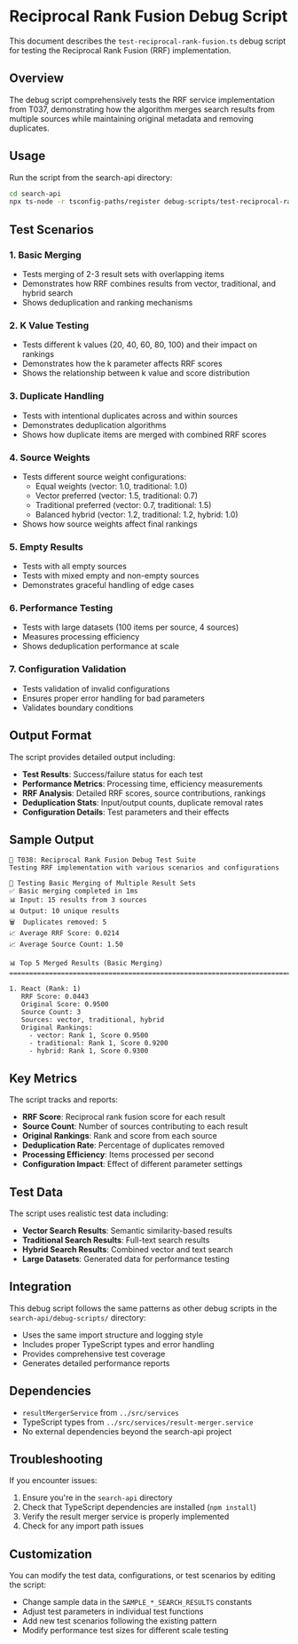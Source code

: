 # Reciprocal Rank Fusion Debug Script

This document describes the `test-reciprocal-rank-fusion.ts` debug script for testing the Reciprocal Rank Fusion (RRF) implementation.

## Overview

The debug script comprehensively tests the RRF service implementation from T037, demonstrating how the algorithm merges search results from multiple sources while maintaining original metadata and removing duplicates.

## Usage

Run the script from the search-api directory:

```bash
cd search-api
npx ts-node -r tsconfig-paths/register debug-scripts/test-reciprocal-rank-fusion.ts
```

## Test Scenarios

### 1. Basic Merging
- Tests merging of 2-3 result sets with overlapping items
- Demonstrates how RRF combines results from vector, traditional, and hybrid search
- Shows deduplication and ranking mechanisms

### 2. K Value Testing
- Tests different k values (20, 40, 60, 80, 100) and their impact on rankings
- Demonstrates how the k parameter affects RRF scores
- Shows the relationship between k value and score distribution

### 3. Duplicate Handling
- Tests with intentional duplicates across and within sources
- Demonstrates deduplication algorithms
- Shows how duplicate items are merged with combined RRF scores

### 4. Source Weights
- Tests different source weight configurations:
  - Equal weights (vector: 1.0, traditional: 1.0)
  - Vector preferred (vector: 1.5, traditional: 0.7)
  - Traditional preferred (vector: 0.7, traditional: 1.5)
  - Balanced hybrid (vector: 1.2, traditional: 1.2, hybrid: 1.0)
- Shows how source weights affect final rankings

### 5. Empty Results
- Tests with all empty sources
- Tests with mixed empty and non-empty sources
- Demonstrates graceful handling of edge cases

### 6. Performance Testing
- Tests with large datasets (100 items per source, 4 sources)
- Measures processing efficiency
- Shows deduplication performance at scale

### 7. Configuration Validation
- Tests validation of invalid configurations
- Ensures proper error handling for bad parameters
- Validates boundary conditions

## Output Format

The script provides detailed output including:

- **Test Results**: Success/failure status for each test
- **Performance Metrics**: Processing time, efficiency measurements
- **RRF Analysis**: Detailed RRF scores, source contributions, rankings
- **Deduplication Stats**: Input/output counts, duplicate removal rates
- **Configuration Details**: Test parameters and their effects

## Sample Output

```
🧪 T038: Reciprocal Rank Fusion Debug Test Suite
Testing RRF implementation with various scenarios and configurations

🧪 Testing Basic Merging of Multiple Result Sets
✅ Basic merging completed in 1ms
📊 Input: 15 results from 3 sources
📊 Output: 10 unique results
🗑️  Duplicates removed: 5
📈 Average RRF Score: 0.0214
📈 Average Source Count: 1.50

📊 Top 5 Merged Results (Basic Merging)
================================================================================

1. React (Rank: 1)
   RRF Score: 0.0443
   Original Score: 0.9500
   Source Count: 3
   Sources: vector, traditional, hybrid
   Original Rankings:
     - vector: Rank 1, Score 0.9500
     - traditional: Rank 1, Score 0.9200
     - hybrid: Rank 1, Score 0.9300
```

## Key Metrics

The script tracks and reports:

- **RRF Score**: Reciprocal rank fusion score for each result
- **Source Count**: Number of sources contributing to each result
- **Original Rankings**: Rank and score from each source
- **Deduplication Rate**: Percentage of duplicates removed
- **Processing Efficiency**: Items processed per second
- **Configuration Impact**: Effect of different parameter settings

## Test Data

The script uses realistic test data including:

- **Vector Search Results**: Semantic similarity-based results
- **Traditional Search Results**: Full-text search results
- **Hybrid Search Results**: Combined vector and text search
- **Large Datasets**: Generated data for performance testing

## Integration

This debug script follows the same patterns as other debug scripts in the `search-api/debug-scripts/` directory:

- Uses the same import structure and logging style
- Includes proper TypeScript types and error handling
- Provides comprehensive test coverage
- Generates detailed performance reports

## Dependencies

- `resultMergerService` from `../src/services`
- TypeScript types from `../src/services/result-merger.service`
- No external dependencies beyond the search-api project

## Troubleshooting

If you encounter issues:

1. Ensure you're in the `search-api` directory
2. Check that TypeScript dependencies are installed (`npm install`)
3. Verify the result merger service is properly implemented
4. Check for any import path issues

## Customization

You can modify the test data, configurations, or test scenarios by editing the script:

- Change sample data in the `SAMPLE_*_SEARCH_RESULTS` constants
- Adjust test parameters in individual test functions
- Add new test scenarios following the existing pattern
- Modify performance test sizes for different scale testing
